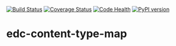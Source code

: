 [![Build Status](https://travis-ci.org/botswana-harvard/edc-content-type-map.svg?branch=develop)](https://travis-ci.org/botswana-harvard/edc-content-type-map)
[![Coverage Status](https://coveralls.io/repos/botswana-harvard/edc-content-type-map/badge.svg?branch=develop)](https://coveralls.io/r/botswana-harvard/edc-content-type-map?branch=develop)
[![Code Health](https://landscape.io/github/botswana-harvard/edc-content-type-map/develop/landscape.svg?style=flat)](https://landscape.io/github/botswana-harvard/edc-content-type-map/develop)
[![PyPI version](https://badge.fury.io/py/edc-content-type-map.svg)](http://badge.fury.io/py/edc-content-type-map)

# edc-content-type-map
